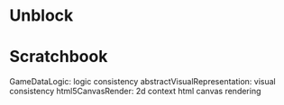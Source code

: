 Unblock
==================

Scratchbook
==================

GameDataLogic: logic consistency
abstractVisualRepresentation: visual consistency
html5CanvasRender: 2d context html canvas rendering
